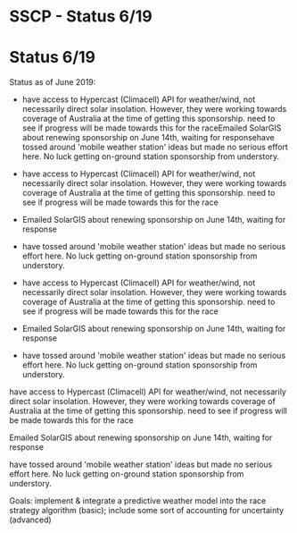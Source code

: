 # SSCP - Status 6/19

# Status 6/19

Status as of June 2019:

* have access to Hypercast (Climacell) API for weather/wind, not necessarily direct solar insolation. However, they were working towards coverage of Australia at the time of getting this sponsorship. need to see if progress will be made towards this for the raceEmailed SolarGIS about renewing sponsorship on June 14th, waiting for responsehave tossed around 'mobile weather station' ideas but made no serious effort here. No luck getting on-ground station sponsorship from understory. 
* have access to Hypercast (Climacell) API for weather/wind, not necessarily direct solar insolation. However, they were working towards coverage of Australia at the time of getting this sponsorship. need to see if progress will be made towards this for the race
* Emailed SolarGIS about renewing sponsorship on June 14th, waiting for response
* have tossed around 'mobile weather station' ideas but made no serious effort here. No luck getting on-ground station sponsorship from understory. 

* have access to Hypercast (Climacell) API for weather/wind, not necessarily direct solar insolation. However, they were working towards coverage of Australia at the time of getting this sponsorship. need to see if progress will be made towards this for the race
* Emailed SolarGIS about renewing sponsorship on June 14th, waiting for response
* have tossed around 'mobile weather station' ideas but made no serious effort here. No luck getting on-ground station sponsorship from understory. 

have access to Hypercast (Climacell) API for weather/wind, not necessarily direct solar insolation. However, they were working towards coverage of Australia at the time of getting this sponsorship. need to see if progress will be made towards this for the race

Emailed SolarGIS about renewing sponsorship on June 14th, waiting for response

have tossed around 'mobile weather station' ideas but made no serious effort here. No luck getting on-ground station sponsorship from understory. 

Goals: implement & integrate a predictive weather model into the race strategy algorithm (basic); include some sort of accounting for uncertainty (advanced)

